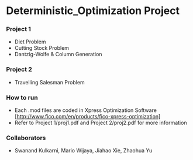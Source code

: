 # Deterministic_Optimization Project

### Project 1
- Diet Problem
- Cutting Stock Problem
- Dantzig-Wolfe & Column Generation

### Project 2
- Travelling Salesman Problem

### How to run
- Each .mod files are coded in Xpress Optimization Software [http://www.fico.com/en/products/fico-xpress-optimization]
- Refer to Project 1/proj1.pdf and Project 2/proj2.pdf for more information

### Collaborators
- Swanand Kulkarni, Mario Wijaya, Jiahao Xie, Zhaohua Yu
